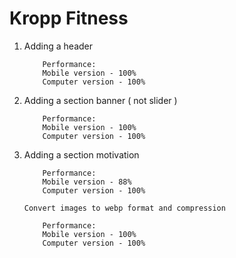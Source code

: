# Kropp Fitness

1.  Adding a header

        	Performance:
        	Mobile version - 100%
        	Computer version - 100%

2.  Adding a section banner ( not slider )

        	Performance:
        	Mobile version - 100%
        	Computer version - 100%

3.  Adding a section motivation

        	Performance:
        	Mobile version - 88%
        	Computer version - 100%

        Convert images to webp format and compression

            Performance:
        	Mobile version - 100%
        	Computer version - 100%
